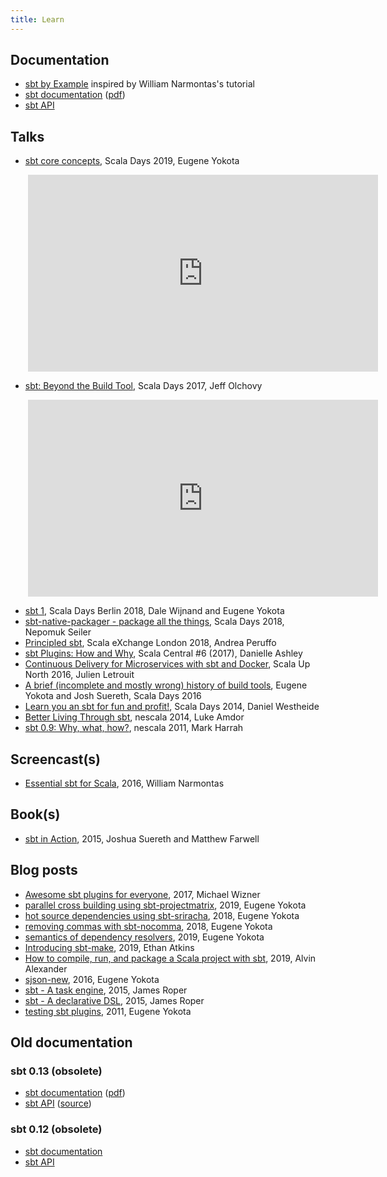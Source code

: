 ```yaml
---
title: Learn
---
```


Documentation
-------------

- [sbt by Example](https://www.scala-sbt.org/1.x/docs/sbt-by-example.html) inspired by William Narmontas's tutorial
- [sbt documentation](1.x/docs/index.html) ([pdf](1.x/docs/sbt-reference.pdf))
- [sbt API]($sbtVersionForScalaDoc$/api/sbt/index.html)

Talks
-----

- [sbt core concepts](https://www.youtube.com/watch?v=-shamsTC7rQ), Scala Days 2019, Eugene Yokota

<iframe width="560" height="315" src="https://www.youtube.com/embed/-shamsTC7rQ" frameborder="0" allow="accelerometer; autoplay; encrypted-media; gyroscope; picture-in-picture" allowfullscreen style="margin-left: 2em"></iframe>

- [sbt: Beyond the Build Tool](https://www.youtube.com/watch?v=zWh4kFX63Gc), Scala Days 2017, Jeff Olchovy

<iframe width="560" height="315" src="https://www.youtube.com/embed/zWh4kFX63Gc" frameborder="0" allow="accelerometer; autoplay; encrypted-media; gyroscope; picture-in-picture" allowfullscreen style="margin-left: 2em"></iframe>


- [sbt 1](https://www.youtube.com/watch?v=rjW-H8hY7BM), Scala Days Berlin 2018, Dale Wijnand and Eugene Yokota
- [sbt-native-packager - package all the things](https://www.youtube.com/watch?v=ID-EqTOgwKY), Scala Days 2018, Nepomuk Seiler
- [Principled sbt](https://skillsmatter.com/skillscasts/12647-principled-sbt), Scala eXchange London 2018, Andrea Peruffo
- [sbt Plugins: How and Why](https://www.youtube.com/watch?v=adKT7doSEAA), Scala Central #6 (2017), Danielle Ashley
- [Continuous Delivery for Microservices with sbt and Docker](https://www.youtube.com/watch?v=OzTTmbPXNKw), Scala Up North 2016, Julien Letrouit
- [A brief (incomplete and mostly wrong) history of build tools](https://youtu.be/slkV-9uClUU?t=94), Eugene Yokota and Josh Suereth, Scala Days 2016
- [Learn you an sbt for fun and profit!](https://www.youtube.com/watch?v=X6CnYQDL9Eg), Scala Days 2014, Daniel Westheide
- [Better Living Through sbt](https://www.youtube.com/watch?v=y-_h_m4GjVo), nescala 2014, Luke Amdor
- [sbt 0.9: Why, what, how?](https://vimeo.com/20263617), nescala 2011, Mark Harrah

Screencast(s)
-------------

- [Essential sbt for Scala](https://www.youtube.com/watch?v=JI0i7f2byPY&t=251s), 2016, William Narmontas

Book(s)
-------

- [sbt in Action](https://www.manning.com/books/sbt-in-action), 2015, Joshua Suereth and Matthew Farwell

Blog posts
----------

- [Awesome sbt plugins for everyone](https://tech.ovoenergy.com/awesome-sbt-plugins-for-everyone/), 2017, Michael Wizner
- [parallel cross building using sbt-projectmatrix](https://eed3si9n.com/parallel-cross-building-using-sbt-projectmatrix), 2019, Eugene Yokota
- [hot source dependencies using sbt-sriracha](https://eed3si9n.com/hot-source-dependencies-using-sbt-sriracha), 2018, Eugene Yokota
- [removing commas with sbt-nocomma](https://eed3si9n.com/removing-commas-with-sbt-nocomma), 2018, Eugene Yokota
- [semantics of dependency resolvers](https://eed3si9n.com/dependency-resolver-semantics), 2019, Eugene Yokota
- [Introducing sbt-make](https://www.ethanatkins.com/2019/09/11/introducing-sbt-make.html), 2019, Ethan Atkins
- [How to compile, run, and package a Scala project with sbt](https://alvinalexander.com/scala/sbt-how-to-compile-run-package-scala-project), 2019, Alvin Alexander
- [sjson-new](https://eed3si9n.com/sjson-new), 2016, Eugene Yokota
- [sbt - A task engine](https://jazzy.id.au/2015/03/03/sbt-task-engine.html), 2015, James Roper
- [sbt - A declarative DSL](https://jazzy.id.au/2015/03/04/sbt-declarative-dsl.html), 2015, James Roper
- [testing sbt plugins](https://eed3si9n.com/testing-sbt-plugins), 2011, Eugene Yokota

Old documentation
-----------------

### sbt 0.13 (obsolete)

- [sbt documentation](0.13/docs/index.html) ([pdf](0.13/docs/sbt-reference.pdf))
- [sbt API](0.13.15/api/index.html) ([source](0.13.15/sxr/index.html))

### sbt 0.12 (obsolete)

- [sbt documentation](0.12.4/docs/index.html)
- [sbt API](0.12.4/api/index.html)
